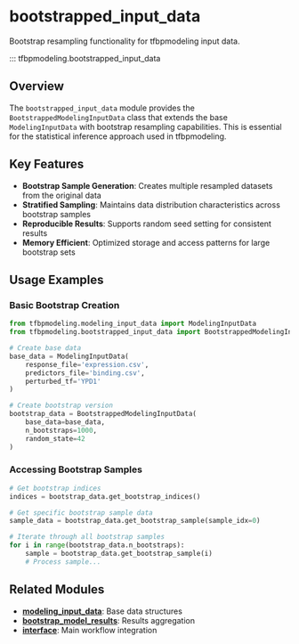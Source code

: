 # bootstrapped_input_data

Bootstrap resampling functionality for tfbpmodeling input data.

::: tfbpmodeling.bootstrapped_input_data

## Overview

The `bootstrapped_input_data` module provides the `BootstrappedModelingInputData` class that extends the base `ModelingInputData` with bootstrap resampling capabilities. This is essential for the statistical inference approach used in tfbpmodeling.

## Key Features

- **Bootstrap Sample Generation**: Creates multiple resampled datasets from the original data
- **Stratified Sampling**: Maintains data distribution characteristics across bootstrap samples
- **Reproducible Results**: Supports random seed setting for consistent results
- **Memory Efficient**: Optimized storage and access patterns for large bootstrap sets

## Usage Examples

### Basic Bootstrap Creation

```python
from tfbpmodeling.modeling_input_data import ModelingInputData
from tfbpmodeling.bootstrapped_input_data import BootstrappedModelingInputData

# Create base data
base_data = ModelingInputData(
    response_file='expression.csv',
    predictors_file='binding.csv',
    perturbed_tf='YPD1'
)

# Create bootstrap version
bootstrap_data = BootstrappedModelingInputData(
    base_data=base_data,
    n_bootstraps=1000,
    random_state=42
)
```

### Accessing Bootstrap Samples

```python
# Get bootstrap indices
indices = bootstrap_data.get_bootstrap_indices()

# Get specific bootstrap sample data
sample_data = bootstrap_data.get_bootstrap_sample(sample_idx=0)

# Iterate through all bootstrap samples
for i in range(bootstrap_data.n_bootstraps):
    sample = bootstrap_data.get_bootstrap_sample(i)
    # Process sample...
```

## Related Modules

- **[modeling_input_data](modeling_input_data.md)**: Base data structures
- **[bootstrap_model_results](bootstrap_model_results.md)**: Results aggregation
- **[interface](interface.md)**: Main workflow integration
